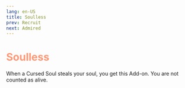 ```yaml
---
lang: en-US
title: Soulless
prev: Recruit
next: Admired
---
```

# <font color=#ff9876><b>Soulless</b></font> <Badge text="General" type="tip" vertical="middle"/>

When a Cursed Soul steals your soul, you get this Add-on. You are not counted as alive.